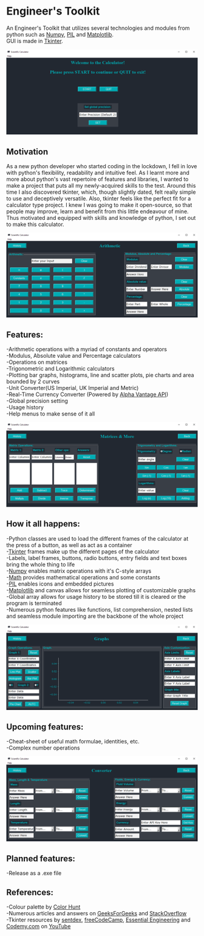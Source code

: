# Engineer's Toolkit
An Engineer's Toolkit that utilizes several technologies and modules from python such as [Numpy](https://numpy.org/), [PIL](https://pillow.readthedocs.io/en/stable/) and [Matplotlib](https://matplotlib.org/).  
GUI is made in [Tkinter](https://docs.python.org/3/library/tkinter.html).

![](Screenshots/ssstart.png)

## Motivation

As a new python developer who started coding in the lockdown, I fell in love with python's flexibility, readability and intuitive feel. As I learnt more and more about python's vast repertoire of features and libraries, I wanted to make a project that puts all my newly-acquired skills to the test. Around this time I also discovered tkinter, which, though slightly dated, felt really simple to use and deceptively versatile. Also, tkinter feels like the perfect fit for a calculator type project. I knew I was going to make it open-source, so that people may improve, learn and benefit from this little endeavour of mine.
 Thus motivated and equipped with skills and knowledge of python, I set out to make this calculator.

![](Screenshots/ssari.png)

## Features:

-Arithmetic operations with a myriad of constants and operators  
-Modulus, Absolute value and Percentage calculators  
-Operations on matrices  
-Trigonometric and Logarithmic calculators  
-Plotting bar graphs, histograms, line and scatter plots, pie charts and area bounded by 2 curves  
-Unit Converter(US Imperial, UK Imperial and Metric)    
-Real-Time Currency Converter (Powered by [Alpha Vantage API](https://www.alphavantage.co/))     
-Global precision setting  
-Usage history  
-Help menus to make sense of it all

![](Screenshots/ssmat.png)

## How it all happens:

-Python classes are used to load the different frames of the calculator at the press of a button, as well as act as a container    
-[Tkinter](https://docs.python.org/3/library/tkinter.html) frames make up the different pages of the calculator  
-Labels, label frames, buttons, radio buttons, entry fields and text boxes bring the whole thing to life  
-[Numpy](https://numpy.org/) enables matrix operations with it's C-style arrays    
-[Math](https://docs.python.org/3/library/math.html) provides mathematical operations and some constants  
-[PIL](https://pillow.readthedocs.io/en/stable/) enables icons and embedded pictures  
-[Matplotlib](https://matplotlib.org/) and canvas allows for seamless plotting of customizable graphs  
-Global array allows for usage history to be stored till it is cleared or the program is terminated  
-Numerous python features like functions, list comprehension, nested lists and seamless module importing are the backbone of the whole project

![](Screenshots/ssgraphs.png)

## Upcoming features:  
         
-Cheat-sheet of useful math formulae, identities, etc.  
-Complex number operations  

![](Screenshots/ssconv.png)

## Planned features:
  
-Release as a .exe file  

## References:

-Colour palette by [Color Hunt](https://colorhunt.co/palette/2763)  
-Numerous articles and answers on [GeeksForGeeks](https://www.geeksforgeeks.org/) and [StackOverflow](https://stackoverflow.com/)  
-Tkinter resources by [sentdex](https://www.youtube.com/playlist?list=PLQVvvaa0QuDclKx-QpC9wntnURXVJqLyk), [freeCodeCamp](https://youtu.be/YXPyB4XeYLA), [Essential Engineering](https://www.youtube.com/watch?v=XO9pqYTTIOA) and [Codemy.com](https://youtu.be/BSfbjrqIw20) on [YouTube](https://www.youtube.com/)
